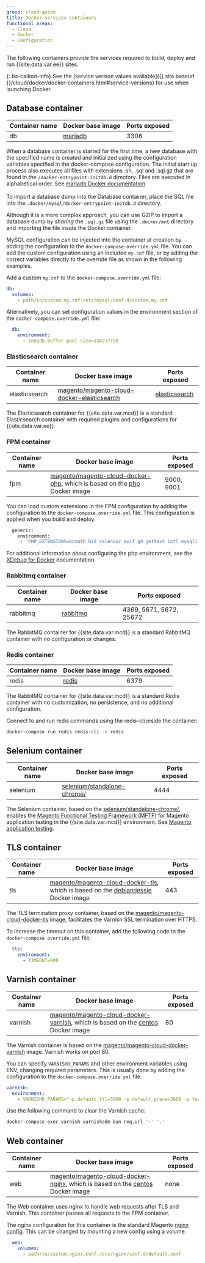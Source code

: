 ```yaml
---
group: cloud-guide
title: Docker services containers
functional_areas:
  - Cloud
  - Docker
  - Configuration
---
```



The following containers provide the services required to build, deploy and run {{site.data.var.ee}} sites.

{:.bs-callout-info}
See the [service version values available]({{ site.baseurl }}/cloud/docker/docker-containers.html#service-versions) for use when launching Docker.

## Database container

Container name |Docker base image | Ports exposed
-------- | -------- | ---------------
db | [mariadb](https://hub.docker.com/_/mariadb) | 3306 |

When a database container is started for the first time, a new database with the specified name is created and initialized using the configuration variables specified in the docker-compose configuration. The initial start up process also executes all files with extensions .sh, .sql and .sql.gz that are found in the `/docker-entrypoint-initdb.d` directory. Files are executed in alphabetical order. See [mariadb Docker documentation](https://hub.docker.com/_/mariadb)<br>
<br>To import a database dump into the Database container, place the SQL file into the `.docker/mysql/docker-entrypoint-initdb.d` directory.<br>

Although it is a more complex approach, you can use GZIP to import a database dump by _sharing_ the `.sql.gz` file using the `.docker/mnt` directory and importing the file inside the Docker container.

MySQL configuration can be injected into the container at creation by adding the configuration to the `docker-compose-override.yml` file. You can add the custom configuration using an included `my.cnf` file, or by adding the correct variables directly to the override file as shown in the following examples.

Add a custom `my.cnf` to the `docker-compose.override.yml` file:

```yaml
db:
  volumes:
    - path/to/custom.my.cnf:/etc/mysql/conf.d/custom.my.cnf
```

Alternatively, you can set configuration values in the environment section of the `docker-compose.override.yml` file:

```yaml
  db:
    environment:
      - innodb-buffer-pool-size=134217728
```

### Elasticsearch container

Container name |Docker base image | Ports exposed
-------- | -------- | ---------------
elasticsearch | [magento/magento-cloud-docker-elasticsearch](https://hub.docker.com/r/magento/magento-cloud-docker-elasticsearch) | [elasticsearch](https://hub.docker.com/_/elasticsearch) | 9200, 9300

The Elasticsearch container for {{site.data.var.mcd}} is a standard Elasticsearch container with required plugins and configurations for {{site.data.var.ee}}.

### FPM container

Container name |Docker base image | Ports exposed
-------- | -------- | ---------------
fpm | [magento/magento-cloud-docker-php](https://hub.docker.com/r/magento/magento-cloud-docker-php), which is based on the [php](https://hub.docker.com/_/php) Docker image | 9000, 9001

You can load custom extensions in the FPM configuration by adding the configuration to the `docker-compose.override.yml` file. This configuration is applied when you build and deploy.

```bash
  generic:
    environment:
     - 'PHP_EXTENSIONS=bcmath bz2 calendar exif gd gettext intl mysqli pcntl pdo_mysql soap sockets sysvmsg sysvsem sysvshm opcache zip redis xsl xdebug'
```

For additional information about configuring the php environment, see the [XDebug for Docker]({{site.baseurl}}/cloud/docker/docker-development-debug.html) documentation.

### Rabbitmq container

Container name |Docker base image | Ports exposed
-------- | -------- | ---------------
rabbitmq | [rabbitmq](https://hub.docker.com/_/rabbitmq) | 4369, 5671, 5672, 25672

The RabbitMQ container for {{site.data.var.mcd}} is a standard RabbitMQ container with no configuration or changes.

### Redis container

Container name |Docker base image | Ports exposed
-------- | -------- | ---------------
redis | [redis](https://hub.docker.com/_/redis) | 6379

The RabbitMQ container for {{site.data.var.mcd}} is a standard Redis container with no customization, no persistence, and no additional configuration.

Connect to and run redis commands using the redis-cli inside the container:

```bash
docker-compose run redis redis-cli -h redis
```

## Selenium container

Container name |Docker base image | Ports exposed
-------- | -------- | ---------------
selenium |[selenium/standalone-chrome/](https://hub.docker.com/r/selenium/standalone-chrome) | 4444

The Selenium container, based on the [selenium/standalone-chrome/](https://hub.docker.com/r/selenium/standalone-chrome/h), enables the [Magento Functional Testing Framework (MFTF)](https://devdocs.magento.com/mftf/docs/introduction.html) for Magento application testing in the {{site.data.var.mcd}} environment. See [Magento application testing]({{site.baseurl}}/cloud/docker-mftf.html).

## TLS container

Container name |Docker base image | Ports exposed
-------- | -------- | ---------------
tls | [magento/magento-cloud-docker-tls](https://hub.docker.com/r/magento/magento-cloud-docker-tls), which is based on the [debian:jessie](https://hub.docker.com/_/debian) Docker image | 443

The TLS termination proxy container, based on the  [magento/magento-cloud-docker-tls](https://hub.docker.com/r/magento/magento-cloud-docker-tls) image, facilitates the Varnish SSL termination over HTTPS.

To increase the timeout on this container, add the following code to the  `docker-compose.override.yml` file:

```yaml
  tls:
    environment:
      - TIMEOUT=600
```

## Varnish container

Container name |Docker base image | Ports exposed
-------- | -------- | ---------------
varnish | [magento/magento-cloud-docker-varnish](https://hub.docker.com/r/magento/magento-cloud-docker-varnish), which is based on the [centos](https://hub.docker.com/_/centos) Docker image | 80

The Varnish container is based on the [magento/magento-cloud-docker-varnish](https://hub.docker.com/r/magento/magento-cloud-docker-varnish) image. Varnish works on port 80.

You can specify `VARNISHD_PARAMS` and other environment variables using ENV, changing required parameters. This is usually done by adding the configuration to the `docker-compose.override.yml` file.

```yaml
varnish:
  environment:
    - VARNISHD_PARAMS="-p default_ttl=3600 -p default_grace=3600 -p feature=+esi_ignore_https -p feature=+esi_disable_xml_check"
```

Use the following command to clear the Varnish cache:

```bash
docker-compose exec varnish varnishadm ban req.url '~' '.'
```

## Web container

Container name |Docker base image | Ports exposed
-------- | -------- | ---------------
web | [magento/magento-cloud-docker-nginx](https://hub.docker.com/r/magento/magento-cloud-docker-nginx), which is based on the [centos](https://hub.docker.com/_/centos) Docker image | none

The Web container uses nginx to handle web requests after TLS and Varnish. This container passes all requests to the FPM container.

The nginx configuration for this container is the standard Magento [nginx config](https://github.com/magento-dockerhub/magento-cloud-docker/blob/master/images/nginx/1.9/etc/vhost.conf). This can be changed by mounting a new config using a volume.

```yaml
  web:
    volumes:
      - path/to/custom.nginx.conf:/etc/nginx/conf.d/default.conf
```
